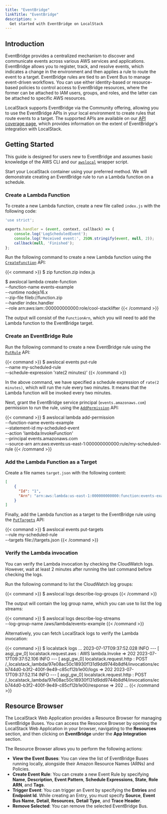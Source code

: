 ```yaml
---
title: "EventBridge"
linkTitle: "EventBridge"
description: >
  Get started with EventBridge on LocalStack
---
```


## Introduction

EventBridge provides a centralized mechanism to discover and communicate events across various AWS services and applications. EventBridge allows you to register, track, and resolve events, which indicates a change in the environment and then applies a rule to route the event to a target. EventBridge rules are tied to an Event Bus to manage event-driven workflows. You can use either identity-based or resource-based policies to control access to EventBridge resources, where the former can be attached to IAM users, groups, and roles, and the latter can be attached to specific AWS resources.

LocalStack supports EventBridge via the Community offering, allowing you to use the EventBridge APIs in your local environment to create rules that route events to a target. The supported APIs are available on our [API coverage page](https://docs.localstack.cloud/references/coverage/coverage_events/), which provides information on the extent of EventBridge's integration with LocalStack.

## Getting Started

This guide is designed for users new to EventBridge and assumes basic knowledge of the AWS CLI and our [`awslocal`](https://github.com/localstack/awscli-local) wrapper script.

Start your LocalStack container using your preferred method. We will demonstrate creating an EventBridge rule to run a Lambda function on a schedule.

### Create a Lambda Function

To create a new Lambda function, create a new file called `index.js` with the following code:

```js
'use strict';

exports.handler = (event, context, callback) => {
    console.log('LogScheduledEvent');
    console.log('Received event:', JSON.stringify(event, null, 2));
    callback(null, 'Finished');
};
```

Run the following command to create a new Lambda function using the [`CreateFunction`](https://docs.aws.amazon.com/cli/latest/reference/lambda/create-function.html) API:

{{< command >}}
$ zip function.zip index.js

$ awslocal lambda create-function \
    --function-name events-example \
    --runtime nodejs16.x \
    --zip-file fileb://function.zip \
    --handler index.handler \
    --role arn:aws:iam::000000000000:role/cool-stacklifter
{{< /command >}}

The output will consist of the `FunctionArn`, which you will need to add the Lambda function to the EventBridge target.

### Create an EventBridge Rule

Run the following command to create a new EventBridge rule using the [`PutRule`](https://docs.aws.amazon.com/cli/latest/reference/events/put-rule.html) API:

{{< command >}}
$ awslocal events put-rule \
    --name my-scheduled-rule \
    --schedule-expression 'rate(2 minutes)'
{{< /command >}}

In the above command, we have specified a schedule expression of `rate(2 minutes)`, which will run the rule every two minutes. It means that the Lambda function will be invoked every two minutes.

Next, grant the EventBridge service principal (`events.amazonaws.com`) permission to run the rule, using the [`AddPermission`](https://docs.aws.amazon.com/cli/latest/reference/events/add-permission.html) API:

{{< command >}}
$ awslocal lambda add-permission \
    --function-name events-example \
    --statement-id my-scheduled-event \
    --action 'lambda:InvokeFunction' \
    --principal events.amazonaws.com \
    --source-arn arn:aws:events:us-east-1:000000000000:rule/my-scheduled-rule
{{< /command >}}

### Add the Lambda Function as a Target

Create a file names `target.json` with the following content:

```json
[
    {
      "Id": "1", 
      "Arn": "arn:aws:lambda:us-east-1:000000000000:function:events-example"
    }
]
```

Finally, add the Lambda function as a target to the EventBridge rule using the [`PutTargets`](https://docs.aws.amazon.com/cli/latest/reference/events/put-targets.html) API:

{{< command >}}
$ awslocal events put-targets \
    --rule my-scheduled-rule \
    --targets file://targets.json
{{< /command >}}

### Verify the Lambda invocation

You can verify the Lambda invocation by checking the CloudWatch logs. However, wait at least 2 minutes after running the last command before checking the logs.

Run the following command to list the CloudWatch log groups:

{{< command >}}
$ awslocal logs describe-log-groups
{{< /command >}}

The output will contain the log group name, which you can use to list the log streams:

{{< command >}}
$ awslocal logs describe-log-streams \
    --log-group-name /aws/lambda/events-example
{{< /command >}}

Alternatively, you can fetch LocalStack logs to verify the Lambda invocation:

{{< command >}}
$ localstack logs
...
2023-07-17T09:37:52.028  INFO --- [   asgi_gw_0] localstack.request.aws     : AWS lambda.Invoke => 202
2023-07-17T09:37:52.106  INFO --- [   asgi_gw_0] localstack.request.http    : POST /_localstack_lambda/97e08ac50c18930f131d9dd9744b8df4/invocations/ecb744d0-b3f2-400f-9e49-c85cf12b1e00/logs => 202
2023-07-17T09:37:52.114  INFO --- [   asgi_gw_0] localstack.request.http    : POST /_localstack_lambda/97e08ac50c18930f131d9dd9744b8df4/invocations/ecb744d0-b3f2-400f-9e49-c85cf12b1e00/response => 202
...
{{< /command >}}

## Resource Browser

The LocalStack Web Application provides a Resource Browser for managing EventBridge Buses. You can access the Resource Browser by opening the LocalStack Web Application in your browser, navigating to the **Resources** section, and then clicking on **EventBridge** under the **App Integration** section.

The Resource Browser allows you to perform the following actions:

- **View the Event Buses**: You can view the list of EventBridge Buses running locally, alongside their Amazon Resource Names (ARNs) and Policies.
- **Create Event Rule**: You can create a new Event Rule by specifying **Name**, **Description**, **Event Pattern**, **Schedule Expressions**, **State**, **Role ARN**, and **Tags**.
- **Trigger Event**: You can trigger an Event by specifying the **Entries** and **Endpoint Id**. While creating an Entry, you must specify **Source**, **Event Bus Name**, **Detail**, **Resources**, **Detail Type**, and **Trace Header**.
- **Remove Selected**: You can remove the selected EventBridge Bus.
